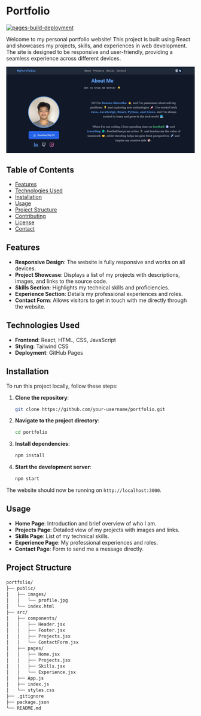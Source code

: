 # Portfolio

[![pages-build-deployment](https://github.com/romanshrestha20/portfolio/actions/workflows/pages/pages-build-deployment/badge.svg?branch=gh-pages)](https://github.com/romanshrestha20/portfolio/actions/workflows/pages/pages-build-deployment)


Welcome to my personal portfolio website! This project is built using React and showcases my projects, skills, and experiences in web development. The site is designed to be responsive and user-friendly, providing a seamless experience across different devices.

![alt text](public/Screenshot_25-12-2024_13944_localhost.jpeg)

## Table of Contents

- [Features](#features)
- [Technologies Used](#technologies-used)
- [Installation](#installation)
- [Usage](#usage)
- [Project Structure](#project-structure)
- [Contributing](#contributing)
- [License](#license)
- [Contact](#contact)

## Features

- **Responsive Design**: The website is fully responsive and works on all devices.
- **Project Showcase**: Displays a list of my projects with descriptions, images, and links to the source code.
- **Skills Section**: Highlights my technical skills and proficiencies.
- **Experience Section**: Details my professional experiences and roles.
- **Contact Form**: Allows visitors to get in touch with me directly through the website.

## Technologies Used

- **Frontend**: React, HTML, CSS, JavaScript
- **Styling**: Tailwind CSS
- **Deployment**: GitHub Pages

## Installation

To run this project locally, follow these steps:

1. **Clone the repository**:
    ```bash
    git clone https://github.com/your-username/portfolio.git
    ```
2. **Navigate to the project directory**:
    ```bash
    cd portfolio
    ```
3. **Install dependencies**:
    ```bash
    npm install
    ```
4. **Start the development server**:
    ```bash
    npm start
    ```

The website should now be running on `http://localhost:3000`.

## Usage

- **Home Page**: Introduction and brief overview of who I am.
- **Projects Page**: Detailed view of my projects with images and links.
- **Skills Page**: List of my technical skills.
- **Experience Page**: My professional experiences and roles.
- **Contact Page**: Form to send me a message directly.

## Project Structure

```plaintext
portfolio/
├── public/
│   ├── images/
│   │   └── profile.jpg
│   └── index.html
├── src/
│   ├── components/
│   │   ├── Header.jsx
│   │   ├── Footer.jsx
│   │   ├── Projects.jsx
│   │   └── ContactForm.jsx
│   ├── pages/
│   │   ├── Home.jsx
│   │   ├── Projects.jsx
│   │   ├── Skills.jsx
│   │   └── Experience.jsx
│   ├── App.js
│   ├── index.js
│   └── styles.css
├── .gitignore
├── package.json
└── README.md
